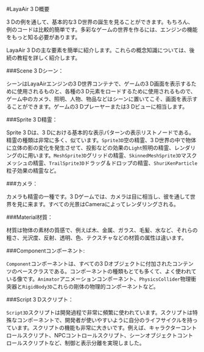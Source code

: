 #LayaAir 3 D概要

3 Dの例を通して、基本的な3 D世界の誕生を見ることができます。もちろん、例のコードは比較的簡単です。多彩なゲームの世界を作るには、エンジンの機能をもっと知る必要があります。

LayaAir 3 Dの主な要素を簡単に紹介します。これらの概念知識については、後続の教程を詳しく紹介します。

###Scene 3 Dシーン：

シーンはLayaAirエンジンの3 D世界コンテナで、ゲームの3 D画面を表示するために使用されるものと、各種の3 D元素をロードするために使用されるもので、ゲーム中のカメラ、照明、人物、物品などはシーンに置いてこそ、画面を表示することができます。ゲームの3 Dプレーヤーまたは3 Dビューに相当します。

###Sprite 3 D精霊：

Sprite 3 Dは、3 Dにおける基本的な表示パターンの表示リストノードである。精霊の種類は非常に多く、似ています。`Sprite3D`空の精霊、3 D世界の中で物体に立体の影の変化を発生させて、投影などの効果の`Light`照明の精霊、レンダリングのに用います。`MeshSprite3D`グリッドの精霊、`SkinnedMeshSprite3D`マスクメッシュの精霊、`TrailSprite3D`ドラッグ＆ドロップの精霊、`ShuriKenParticle`粒子効果の精霊など。

###カメラ：

カメラも精霊の一種です。3 Dゲームでは、カメラは目に相当し、彼を通して世界を見に来ます。すべての光景はCameraによってレンダリングされる。

###Material材質：

材質は物体の素材の質感で、例えば木、金属、ガラス、毛髪、水など、それらの粗さ、光沢度、反射、透明、色、テクスチャなどの材質の属性は違います。

###Componentコンポーネント:

​`Component`コンポーネントは、すべての3 Dオブジェクトに付加されたコンテンツのベースクラスである。コンポーネントの種類もとても多くて、よく使われている像です。`Animator`アニメーションコンポーネント、`PhysicsCollider`物理衝突器と`RigidBody3D`これらの剛体の物理的コンポーネントなど。

###Script 3 Dスクリプト：

​`Script3D`スクリプトは開発過程で非常に頻繁に使われています。スクリプトは特殊なコンポーネントで、開発者が使いやすいように自分のライフサイクルを持っています。スクリプトの機能も非常に大きいです。例えば、キャラクターコントロールスクリプト、NPCコントロールスクリプト、シーンオブジェクトコントロールスクリプトなど、制御と表示分離を実現しました。

##### 		